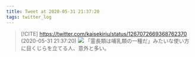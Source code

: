 ```yaml
---
title: Tweet at 2020-05-31 21:37:20
tags: twitter_log
---
```


> [!CITE] https://twitter.com/kaisekiriu/status/1267072669368762370 (2020-05-31 21:37:20)
> ![](https://twitter.com/kaisekiriu/status/1267072669368762370)
> 「霊長類は哺乳類の一種だ」みたいな使い方に目くじらを立てる人、意外と多い。
